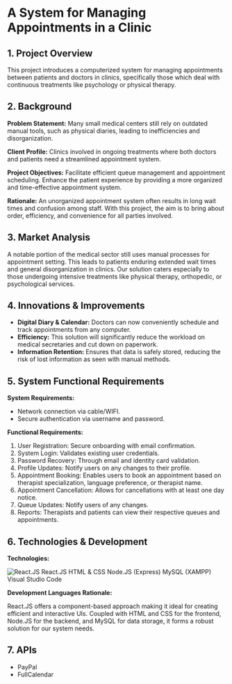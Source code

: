 <h1>A System for Managing Appointments in a Clinic</h1>

<h2>1. Project Overview</h2>
<p>This project introduces a computerized system for managing appointments between patients and doctors in clinics, specifically those which deal with continuous treatments like psychology or physical therapy.</p>

<h2>2. Background</h2>
<p><strong>Problem Statement:</strong> Many small medical centers still rely on outdated manual tools, such as physical diaries, leading to inefficiencies and disorganization.</p>
<p><strong>Client Profile:</strong> Clinics involved in ongoing treatments where both doctors and patients need a streamlined appointment system.</p>
<p><strong>Project Objectives:</strong> Facilitate efficient queue management and appointment scheduling. Enhance the patient experience by providing a more organized and time-effective appointment system.</p>
<p><strong>Rationale:</strong> An unorganized appointment system often results in long wait times and confusion among staff. With this project, the aim is to bring about order, efficiency, and convenience for all parties involved.</p>

<h2>3. Market Analysis</h2>
<p>A notable portion of the medical sector still uses manual processes for appointment setting. This leads to patients enduring extended wait times and general disorganization in clinics. Our solution caters especially to those undergoing intensive treatments like physical therapy, orthopedic, or psychological services.</p>

<h2>4. Innovations & Improvements</h2>
<ul>
    <li><strong>Digital Diary & Calendar:</strong> Doctors can now conveniently schedule and track appointments from any computer.</li>
    <li><strong>Efficiency:</strong> This solution will significantly reduce the workload on medical secretaries and cut down on paperwork.</li>
    <li><strong>Information Retention:</strong> Ensures that data is safely stored, reducing the risk of lost information as seen with manual methods.</li>
</ul>

<h2>5. System Functional Requirements</h2>
<p><strong>System Requirements:</strong></p>
<ul>
    <li>Network connection via cable/WIFI.</li>
    <li>Secure authentication via username and password.</li>
</ul>
<p><strong>Functional Requirements:</strong></p>
<ol>
    <li>User Registration: Secure onboarding with email confirmation.</li>
    <li>System Login: Validates existing user credentials.</li>
    <li>Password Recovery: Through email and identity card validation.</li>
    <li>Profile Updates: Notify users on any changes to their profile.</li>
    <li>Appointment Booking: Enables users to book an appointment based on therapist specialization, language preference, or therapist name.</li>
    <li>Appointment Cancellation: Allows for cancellations with at least one day notice.</li>
    <li>Queue Updates: Notify users of any changes.</li>
    <li>Reports: Therapists and patients can view their respective queues and appointments.</li>
</ol>

<h2>6. Technologies & Development</h2>
<p><strong>Technologies:</strong></p>
<div class="tech-list">
    <div class="tech-item">
        <img src="URL_FOR_REACT_LOGO" alt="React.JS">
        <span>React.JS</span>
        <span>HTML & CSS</span>
        <span>Node.JS (Express)</span>
        <span>MySQL (XAMPP)</span>
        <span>Visual Studio Code</span>
    </div>
</div>
<p><strong>Development Languages Rationale:</strong></p>
<p>React.JS offers a component-based approach making it ideal for creating efficient and interactive UIs. Coupled with HTML and CSS for the frontend, Node.JS for the backend, and MySQL for data storage, it forms a robust solution for our system needs.</p>
<h2>7. APIs</h2>
<ul>
<li>PayPal</li>
<li>FullCalendar</li>
</ul>
